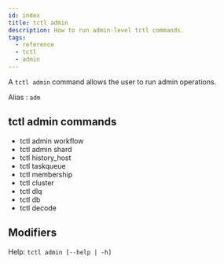 ```yaml
---
id: index
title: tctl admin
description: How to run admin-level tctl commands.
tags:
  - reference
  - tctl
  - admin
---
```


A `tctl admin` command allows the user to run admin operations.

Alias : `adm`

## tctl admin commands

- tctl admin workflow
- tctl admin shard
- tctl history_host
- tctl taskqueue
- tctl membership
- tctl cluster
- tctl dlq
- tctl db
- tctl decode

## Modifiers

Help: `tctl admin [--help | -h]`
